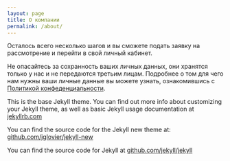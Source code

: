 ```yaml
---
layout: page
title: О компании
permalink: /about/
---
```

<p>Осталось всего несколько шагов и вы сможете подать заявку на рассмотрение и перейти в свой личный кабинет.</p>
<p>Не опасайтесь за сохранность ваших личных данных, они хранятся только у нас и не передаются третьим лицам. Подробнее о том для чего нам нужны ваши личные данные вы можете узнать, ознакомившись с <a href="#">Политикой конфеденциальности</a>.</p>

This is the base Jekyll theme. You can find out more info about customizing your Jekyll theme, as well as basic Jekyll usage documentation at [jekyllrb.com](http://jekyllrb.com/)

You can find the source code for the Jekyll new theme at: [github.com/jglovier/jekyll-new](https://github.com/jglovier/jekyll-new)

You can find the source code for Jekyll at [github.com/jekyll/jekyll](https://github.com/jekyll/jekyll)

